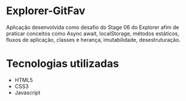 # Explorer-GitFav
Aplicação desenvolvida como desafio do Stage 06 do Explorer afim de praticar conceitos como Async await, localStorage, métodos estáticos, fluxos de aplicação, classes
e herança, imutabilidade, desestruturação.
# Tecnologias utilizadas
* HTML5
* CSS3
* Javascript
